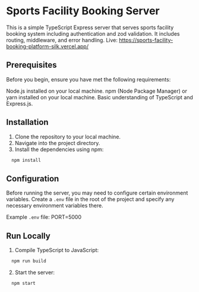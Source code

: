 # Sports Facility Booking Server

This is a simple TypeScript Express server that serves sports facility booking system including authentication and zod validation. It includes routing, middleware, and error handling.
Live: https://sports-facility-booking-platform-silk.vercel.app/

## Prerequisites

Before you begin, ensure you have met the following requirements:

Node.js installed on your local machine.
npm (Node Package Manager) or yarn installed on your local machine.
Basic understanding of TypeScript and Express.js.

## Installation

1. Clone the repository to your local machine.
2. Navigate into the project directory.
3. Install the dependencies using npm:

```bash
  npm install
```

## Configuration

Before running the server, you may need to configure certain environment variables. Create a `.env` file in the root of the project and specify any necessary environment variables there.

Example `.env` file:
PORT=5000

## Run Locally

1. Compile TypeScript to JavaScript:

```bash
  npm run build
```

2. Start the server:

```bash
  npm start
```
